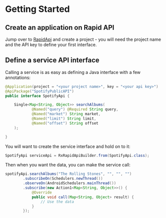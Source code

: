 # Getting Started

## Create an application on Rapid API

Jump over to [RapidApi](https://www.rapidapi.com/) and create a project - you will need the project name and the API key to define your first interface.

## Define a service API interface

Calling a service is as easy as defining a Java interface with a few annotations:

```java
@Application(project = "<your project name>", key = "<your api key>")
@ApiPackage("SpotifyPublicAPI")
public interface SpotifyApi {

    Single<Map<String, Object>> searchAlbums(
            @Named("query") @Required String query,
            @Named("market") String market,
            @Named("limit") String limit,
            @Named("offset") String offset
    );

}
```

You will want to create the service interface and hold on to it:

```java
SpotifyApi serviceApi = RxRapidApiBuilder.from(SpotifyApi.class);
```

Then when you want the data, you can make the service call:

```java
spotifyApi.searchAlbums("The Rolling Stones", "", "", "")
        .subscribeOn(Schedulers.newThread())
        .observeOn(AndroidSchedulers.mainThread())
        .subscribe(new Action1<Map<String, Object>>() {
            @Override
            public void call(Map<String, Object> result) {
                // Use the data
            }
        });
```
